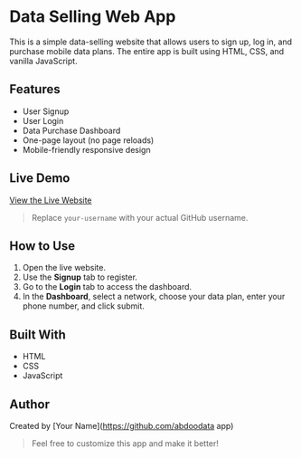 # Data Selling Web App

This is a simple data-selling website that allows users to sign up, log in, and purchase mobile data plans. The entire app is built using HTML, CSS, and vanilla JavaScript.

## Features
- User Signup
- User Login
- Data Purchase Dashboard
- One-page layout (no page reloads)
- Mobile-friendly responsive design

## Live Demo
[View the Live Website](https://your-username.github.io/data-selling-app/)

> Replace `your-username` with your actual GitHub username.

## How to Use
1. Open the live website.
2. Use the **Signup** tab to register.
3. Go to the **Login** tab to access the dashboard.
4. In the **Dashboard**, select a network, choose your data plan, enter your phone number, and click submit.

## Built With
- HTML
- CSS
- JavaScript

## Author
Created by [Your Name](https://github.com/abdoodata app)

> Feel free to customize this app and make it better!
